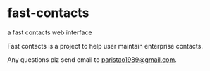 fast-contacts
=============

a fast contacts web interface

Fast contacts is a project to help user maintain enterprise contacts.

Any questions plz send email to paristao1989@gmail.com. 
